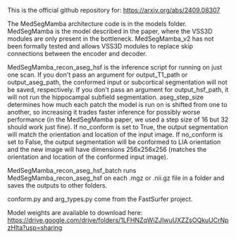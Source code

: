 This is the official github repository for: https://arxiv.org/abs/2409.08307

The MedSegMamba architecture code is in the models folder. MedSegMamba is the model described in the paper, where the VSS3D modules are only present in the bottleneck. MedSegMamba_v2 has not been formally tested and allows VSS3D modules to replace skip connections between the encoder and decoder.

MedSegMamba_recon_aseg_hsf is the inference script for running on just one scan. If you don't pass an argument for output_T1_path or output_aseg_path, the conformed input or subcortical segmentation will not be saved, respectively. If you don't pass an argument for output_hsf_path, it will not run the hippocampal subfield segmentation. aseg_step_size determines how much each patch the model is run on is shifted from one to another, so increasing it trades faster inference for possibly worse performance (in the MedSegMamba paper, we used a step size of 16 but 32 should work just fine). If no_conform is set to True, the output segmentation will match the orientation and location of the input image. If no_conform is set to False, the output segmentation will be conformed to LIA orientation and the new image will have dimensions 256x256x256 (matches the orientation and location of the conformed input image).

MedSegMamba_recon_aseg_hsf_batch runs MedSegMamba_recon_aseg_hsf on each .mgz or .nii.gz file in a folder and saves the outputs to other folders.

conform.py and arg_types.py come from the FastSurfer project.

Model weights are available to download here: https://drive.google.com/drive/folders/1LFHNZqWiZJIwuUXZZsOQkuUCrNpzHIta?usp=sharing